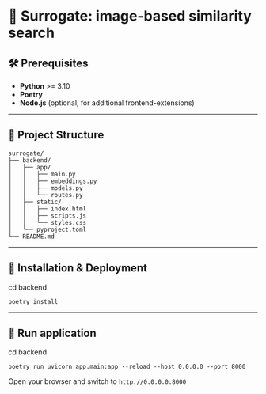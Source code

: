 # 🚀 Surrogate: image-based similarity search

## 🛠 Prerequisites
- **Python** >= 3.10
- **Poetry**
- **Node.js** (optional, for additional frontend-extensions)
---

## 📂 Project Structure
```
surrogate/
├── backend/
│   ├── app/
│   │   ├── main.py
│   │   ├── embeddings.py
│   │   ├── models.py
│   │   └── routes.py
│   ├── static/
│   │   ├── index.html
│   │   ├── scripts.js
│   │   └── styles.css
│   └── pyproject.toml
└── README.md
```

---

## 🔧 Installation & Deployment
cd backend
```
poetry install
```

---

## 🚀 Run application
cd backend
```
poetry run uvicorn app.main:app --reload --host 0.0.0.0 --port 8000
```
Open your browser and switch to `http://0.0.0.0:8000`